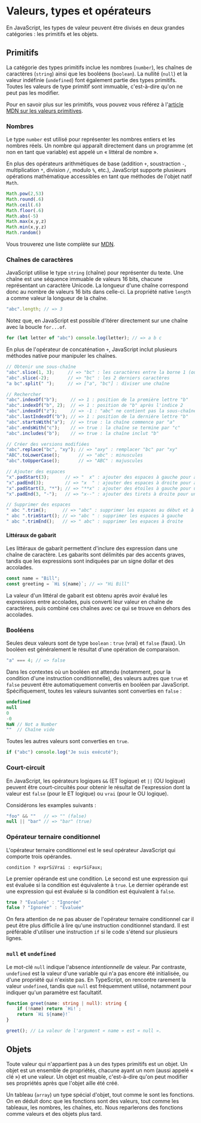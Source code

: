 # Valeurs, types et opérateurs

En JavaScript, les types de valeur peuvent être divisés en deux grandes
catégories : les primitifs et les objets. 

## Primitifs

La catégorie des types primitifs inclue les nombres (`number`), les
chaînes de caractères (`string`) ainsi que les booléens (`boolean`). La
nullité (`null`) et la valeur indéfinie (`undefined`) font également
partie des types primitifs. Toutes les valeurs de type primitif sont
immuable, c'est-à-dire qu'on ne peut pas les modifier.

Pour en savoir plus sur les primitifs, vous pouvez vous référez à
l'[article MDN sur les valeurs primitives][valeurs primitives].


[valeurs primitives]: https://developer.mozilla.org/fr/docs/Web/JavaScript/Data_structures#les_valeurs_primitives

### Nombres

Le type `number` est utilisé pour représenter les nombres entiers et les
nombres réels. Un nombre qui apparaît directement dans un programme (et
non en tant que variable) est appelé un « littéral de nombre ».

En plus des opérateurs arithmétiques de base (addition `+`, soustraction
`-`, multiplication `*`, division `/`, modulo `%`, etc.), JavaScript
supporte plusieurs opérations mathématique accessibles en tant que
méthodes de l'objet natif `Math`.

```ts
Math.pow(2,53)
Math.round(.6)
Math.ceil(.6)
Math.floor(.6)
Math.abs(-5)
Math.max(x,y,z)
Math.min(x,y,z)
Math.random()
```

Vous trouverez une liste complète sur [MDN][Math].

[Math]: 
    https://developer.mozilla.org/fr/docs/Web/JavaScript/Reference/Global_Objects/Math

### Chaînes de caractères

JavaScript utilise le type `string` (chaîne) pour représenter du texte.
Une chaîne est une séquence immuable de valeurs 16 bits, chacune
représentant un caractère Unicode. La longueur d'une chaîne correspond
donc au nombre de valeurs 16 bits dans celle-ci. La propriété native
`length` a comme valeur la longueur de la chaîne.

```ts
"abc".length; // => 3
```

Notez que, en JavaScript est possible d'itérer directement sur une
chaîne avec la boucle `for...of`.

```ts
for (let letter of "abc") console.log(letter); // => a b c
```

En plus de l'opérateur de concaténation `+`, JavaScript inclut plusieurs
méthodes native pour manipuler les chaînes.

```ts
// Obtenir une sous-chaîne
"abc".slice(1, 3);     // => "bc" : les caractères entre la borne 1 (ouverte) et 3 (fermée)
"abc".slice(-2);       // => "bc" : les 2 derniers caractères
"a bc".split(" ");     // => ["a", "bc"] : diviser une chaîne

// Rechercher
"abc".indexOf("b");     // => 1 : position de la première lettre "b"
"abc".indexOf("b", 2);  // => 1 : position de "b" après l'indice 2
"abc".indexOf("z");     // => -1 : "abc" ne contient pas la sous-chaîne "z"
"abc".lastIndexOf("b"); // => 1 : position de la dernière lettre "b"
"abc".startsWith("a");  // => true : la chaîne commence par "a"
"abc".endsWith("c");    // => true : la chaîne se termine par "c"
"abc".includes("b");    // => true : la chaîne inclut "b"

// Créer des versions modifiées
"abc".replace("bc", "xy"); // => "axy" : remplacer "bc" par "xy"
"ABC".toLowerCase();       // => "abc" : minuscules
"abc".toUpperCase();       // => "ABC" : majuscules

// Ajouter des espaces
"x".padStart(3);      // => "  x" : ajouter des espaces à gauche pour atteindre une longueur de 3
"x".padEnd(3);        // => "x  " : ajouter des espaces à droite pour atteindre une longueur de 3
"x".padStart(3, "*"); // => "**x" : ajouter des étoiles à gauche pour une longueur de 3
"x".padEnd(3, "-");   // => "x--" : ajouter des tirets à droite pour une longueur de 3

// Supprimer des espaces
" abc ".trim();      // => "abc" : supprimer les espaces au début et à la fin
" abc ".trimStart(); // => "abc " : supprimer les espaces à gauche
" abc ".trimEnd();   // => " abc" : supprimer les espaces à droite
```

#### Littéraux de gabarit

Les littéraux de gabarit permettent d'inclure des expression dans une
chaîne de caractère. Les gabarits sont délimités par des accents graves,
tandis que les expressions sont indiquées par un signe dollar et des
accolades. 

```ts
const name = "Bill";
const greeting = `Hi ${name}`; // => "Hi Bill"
```

La valeur d'un littéral de gabarit est obtenu après avoir évalué les
expressions entre accolades, puis converti leur valeur en chaîne de
caractères, puis combiné ces chaînes avec ce qui se trouve en dehors des
accolades.

### Booléens

Seules deux valeurs sont de type `boolean` : `true` (vrai) et `false`
(faux). Un booléen est généralement le résultat d'une opération de
comparaison.

```ts
"a" === 4; // => false
```

Dans les contextes où un booléen est attendu (notamment, pour la
condition d'une instruction conditionnelle), des valeurs autres que
`true` et `false` peuvent être automatiquement convertis en booléen par
JavaScript. Spécifiquement, toutes les valeurs suivantes sont converties
en `false` :

```ts
undefined
null
0
-0
NaN // Not a Number
""  // Chaîne vide
```

Toutes les autres valeurs sont converties en `true`.

```ts
if ("abc") console.log("Je suis exécuté");
```

### Court-circuit

En JavaScript, les opérateurs logiques `&&` (ET logique) et `||` (OU
logique) peuvent être court-circuités pour obtenir le résultat de
l'expression dont la valeur est `false` (pour le ET logique) ou `vrai`
(pour le OU logique).

Considérons les examples suivants :

```ts
"foo" && ""   // => "" (false)
null || "bar" // => "bar" (true)
```

### Opérateur ternaire conditionnel

L'opérateur ternaire conditionnel est le seul opérateur JavaScript qui
comporte trois opérandes. 

```
condition ? exprSiVrai : exprSiFaux;
```

Le premier opérande est une condition. Le second est une expression qui
est évaluée si la condition est équivalente à `true`. Le dernier
opérande est une expression qui est évaluée si la condition est
équivalent à `false`.

```ts
true ? "Évaluée" : "Ignorée"
false ? "Ignorée" : "Évaluée"
```

On fera attention de ne pas abuser de l'opérateur ternaire conditionnel
car il peut être plus difficile à lire qu'une instruction conditionnel
standard. Il est préférable d'utiliser une instruction `if` si le code
s'étend sur plusieurs lignes.

### `null` et `undefined`

Le mot-clé `null` indique l'absence *intentionnelle* de valeur. Par
contraste, `undefined` est la valeur d'une variable qui n'a pas encore
été initialisée, ou d'une propriété qui n'existe pas. En TypeScript, on
rencontre rarement la valeur `undefined`, tandis que `null` est
fréquemment utilisé, notamment pour indiquer qu'un paramètre est
facultatif.

```ts
function greet(name: string | null): string {
    if (!name) return `Hi!`;
    return `Hi ${name}!`
}

greet(); // La valeur de l'argument « name » est « null ».
```

## Objets

Toute valeur qui n'appartient pas à un des types primitifs est un objet.
Un objet est un ensemble de propriétés, chacune ayant un nom (aussi
appelé « clé ») et une valeur. Un objet est muable, c'est-à-dire qu'on
peut modifier ses propriétés après que l'objet aille été créé.

Un tableau (`array`) un type spécial d'objet, tout comme le sont les
fonctions. On en déduit donc que les fonctions sont des valeurs, tout
comme les tableaux, les nombres, les chaînes, etc. Nous reparlerons des
fonctions comme valeurs et des objets plus tard.


